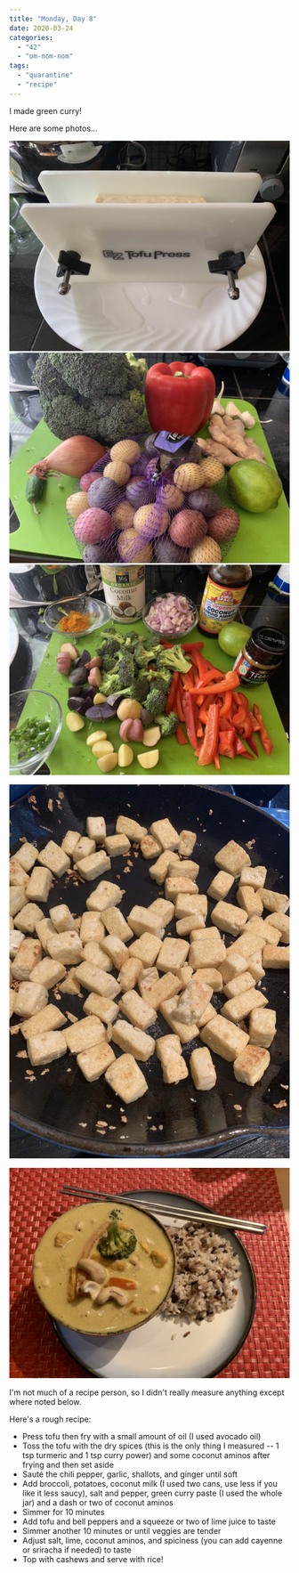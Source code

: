 ```yaml
---
title: "Monday, Day 8"
date: 2020-03-24
categories: 
  - "42"
  - "om-nom-nom"
tags: 
  - "quarantine"
  - "recipe"
---
```


I made green curry!

Here are some photos...

![](images/IMG_3225.jpg)![](images/IMG_3226.jpg)![](images/IMG_3227.jpg)

![](images/IMG_3229-scaled.jpg)

![](images/IMG_3232.jpg)

I'm not much of a recipe person, so I didn't really measure anything except where noted below.

Here's a rough recipe:

- Press tofu then fry with a small amount of oil (I used avocado oil)
- Toss the tofu with the dry spices (this is the only thing I measured -- 1 tsp turmeric and 1 tsp curry power) and some coconut aminos after frying and then set aside
- Sauté the chili pepper, garlic, shallots, and ginger until soft
- Add broccoli, potatoes, coconut milk (I used two cans, use less if you like it less saucy), salt and pepper, green curry paste (I used the whole jar) and a dash or two of coconut aminos
- Simmer for 10 minutes
- Add tofu and bell peppers and a squeeze or two of lime juice to taste
- Simmer another 10 minutes or until veggies are tender
- Adjust salt, lime, coconut aminos, and spiciness (you can add cayenne or sriracha if needed) to taste
- Top with cashews and serve with rice!

